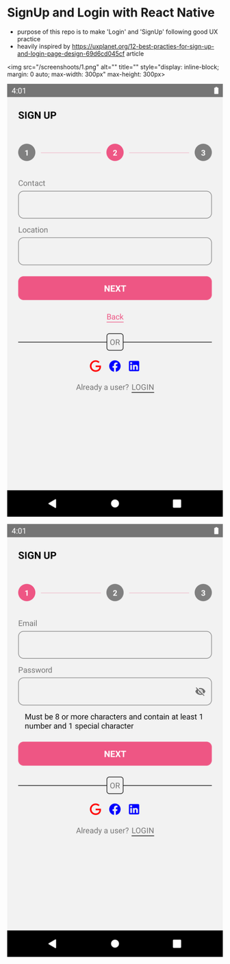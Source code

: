 # SignUp and Login with React Native
- purpose of this repo is to make 'Login' and 'SignUp' following good UX practice
- heavily inspired by https://uxplanet.org/12-best-practies-for-sign-up-and-login-page-design-69d6cd045cf article

<img
  src="/screenshoots/1.png"
  alt=""
  title=""
  style="display: inline-block; margin: 0 auto; max-width: 300px" max-height: 300px>

<img
  src="/screenshoots/2.png"
  alt=""
  title=""
  style="display: inline-block; margin: 0 auto; max-width: 300px max-height: 300px">

<img
  src="/screenshoots/3.png"
  alt=""
  title=""
  style="display: inline-block; margin: 0 auto; max-width: 300px max-height: 300px">
